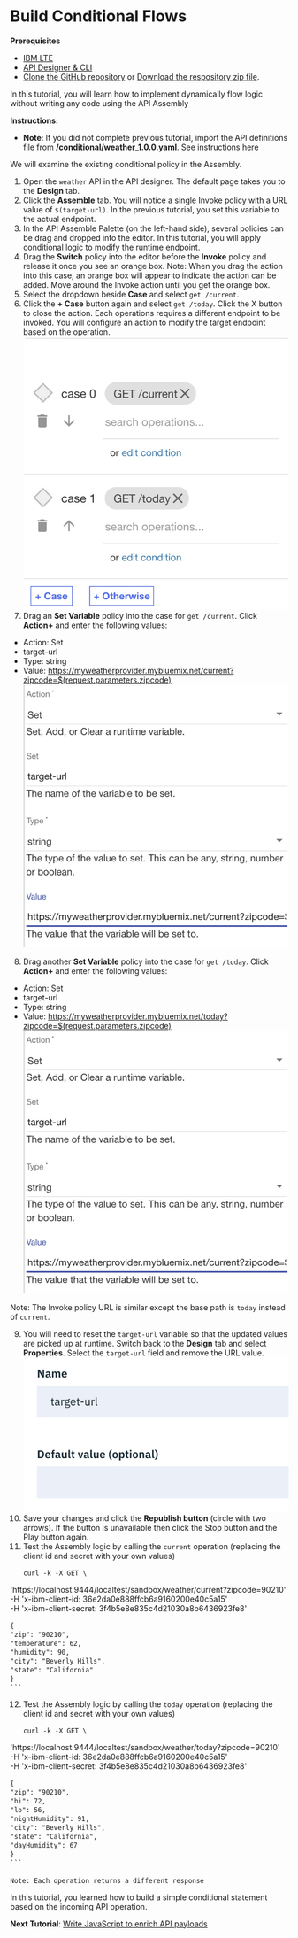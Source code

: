 # Build Conditional Flows

**Prerequisites**

* [IBM LTE](https://developer.ibm.com/apiconnect/2019/08/23/intall-local-test/)
 * [API Designer & CLI](https://www-945.ibm.com/support/fixcentral/swg/doIdentifyFixes)
 * [Clone the GitHub repository](https://github.com/ozairs/apiconnect-2018.git) or [Download the respository zip file](https://github.com/ozairs/apiconnect-2018/archive/master.zip). 

In this tutorial, you will learn how to implement dynamically flow logic without writing any code using the API Assembly

**Instructions:** 

* **Note**: If you did not complete previous tutorial, import the API definitions file from **<workspace>/conditional/weather_1.0.0.yaml**. See instructions [here]()

We will examine the existing conditional policy in the Assembly.

1. Open the `weather` API in the API designer. The default page takes you to the **Design** tab.
2. Click the **Assemble** tab. You will notice a single Invoke policy with a URL value of `$(target-url)`. In the previous tutorial, you set this variable to the actual endpoint.
3. In the API Assemble Palette (on the left-hand side), several policies can be drag and dropped into the editor. In this tutorial, you will apply conditional logic to modify the runtime endpoint.
4. Drag the **Switch** policy into the editor before the **Invoke** policy and release it once you see an orange box.
   Note: When you drag the action into this case, an orange box will appear to indicate the action can be added. Move around the Invoke action until you get the orange box. 
5. Select the dropdown beside **Case** and select `get /current`. 
6. Click the **+ Case** button again and select `get /today`. Click the X button to close the action. Each operations requires a different endpoint to be invoked. You will configure an action to modify the target endpoint based on the operation.
	![Assembly](_images/switch.jpg)
7. Drag an **Set Variable** policy into the case for `get /current`. Click **Action+** and enter the following values:
 * Action: Set
 * target-url
 * Type: string
 * Value: https://myweatherprovider.mybluemix.net/current?zipcode=$(request.parameters.zipcode)
	![Assembly](_images/create_variable.jpg)
8. Drag another **Set Variable** policy into the case for `get /today`. Click **Action+** and enter the following values:
 * Action: Set
 * target-url
 * Type: string
 * Value: https://myweatherprovider.mybluemix.net/today?zipcode=$(request.parameters.zipcode)
	![Assembly](_images/create_variable.jpg)

  Note: The Invoke policy URL is similar except the base path is `today` instead of `current`.

9. You will need to reset the `target-url` variable so that the updated values are picked up at runtime. Switch back to the **Design** tab and select **Properties**. Select the `target-url` field and remove the URL value.
	![Assembly](_images/reset_variable.jpg)
10. Save your changes and click the **Republish button** (circle with two arrows). If the button is unavailable then click the Stop button and the Play button again.
11. Test the Assembly logic by calling the `current` operation (replacing the client id and secret with your own values)
    ```
    curl -k -X GET \
  'https://localhost:9444/localtest/sandbox/weather/current?zipcode=90210' \
  -H 'x-ibm-client-id: 36e2da0e888ffcb6a9160200e40c5a15' \
  -H 'x-ibm-client-secret: 3f4b5e8e835c4d21030a8b6436923fe8'

  	{
    "zip": "90210",
    "temperature": 62,
    "humidity": 90,
    "city": "Beverly Hills",
    "state": "California"
	}
    ```
12. Test the Assembly logic by calling the `today` operation (replacing the client id and secret with your own values)
    ```
    curl -k -X GET \
  'https://localhost:9444/localtest/sandbox/weather/today?zipcode=90210' \
  -H 'x-ibm-client-id: 36e2da0e888ffcb6a9160200e40c5a15' \
  -H 'x-ibm-client-secret: 3f4b5e8e835c4d21030a8b6436923fe8'

	{
    "zip": "90210",
    "hi": 72,
    "lo": 56,
    "nightHumidity": 91,
    "city": "Beverly Hills",
    "state": "California",
    "dayHumidity": 67
  	}
    ```

	Note: Each operation returns a different response

In this tutorial, you learned how to build a simple conditional statement based on the incoming API operation.

**Next Tutorial**: [Write JavaScript to enrich API payloads](../master/gatewayscript/README.md)